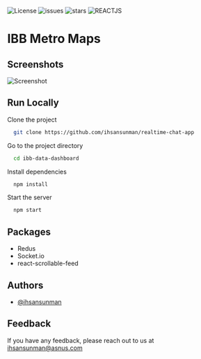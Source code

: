 ![License](https://img.shields.io/github/license/ihsansunman/realtime-chat-app?style=for-the-badge) ![issues](https://img.shields.io/github/issues/ihsansunman/realtime-chat-app?style=for-the-badge) ![stars](https://img.shields.io/github/stars/ihsansunman/realtime-chat-app?style=for-the-badge) ![REACTJS](https://img.shields.io/badge/-ReactJs-61DAFB?logo=react&logoColor=white&style=for-the-badge)



# IBB Metro Maps

## Screenshots

![Screenshot](https://raw.githubusercontent.com/ihsansunman/realtime-chat-app/master/src/images/screenshot.png)

## Run Locally

Clone the project

```bash
  git clone https://github.com/ihsansunman/realtime-chat-app
```

Go to the project directory

```bash
  cd ibb-data-dashboard
```

Install dependencies

```bash
  npm install
```

Start the server

```bash
  npm start
```

## Packages

- Redus
- Socket.io
- react-scrollable-feed

## Authors

- [@ihsansunman](https://www.github.com/ihsansunman)


## Feedback

If you have any feedback, please reach out to us at [ihsansunman@asnus.com](mailto:ihsansunman@asnus.com)